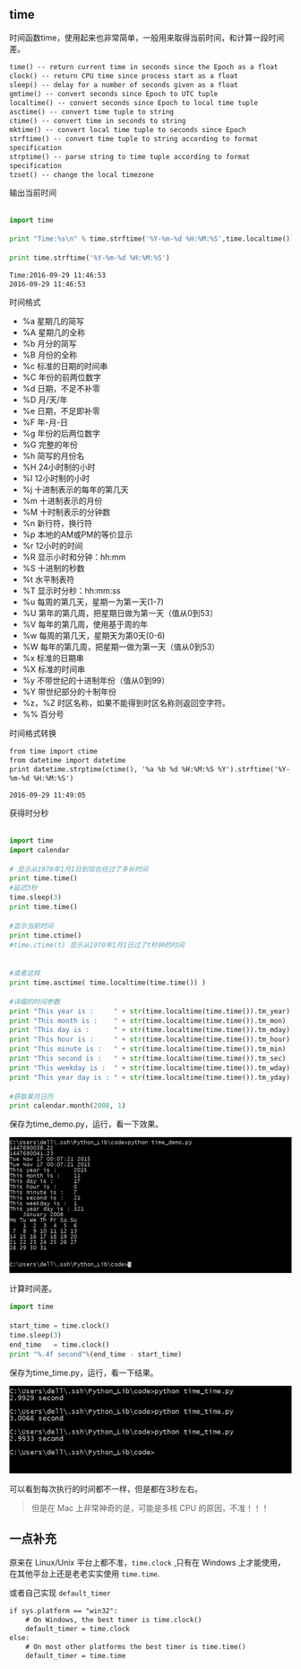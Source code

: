 ## time

时间函数time，使用起来也非常简单，一般用来取得当前时间，和计算一段时间差。

```
time() -- return current time in seconds since the Epoch as a float
clock() -- return CPU time since process start as a float
sleep() -- delay for a number of seconds given as a float
gmtime() -- convert seconds since Epoch to UTC tuple
localtime() -- convert seconds since Epoch to local time tuple
asctime() -- convert time tuple to string
ctime() -- convert time in seconds to string
mktime() -- convert local time tuple to seconds since Epoch
strftime() -- convert time tuple to string according to format specification
strptime() -- parse string to time tuple according to format specification
tzset() -- change the local timezone
```

输出当前时间

```python

import time

print "Time:%s\n" % time.strftime('%Y-%m-%d %H:%M:%S',time.localtime())

print time.strftime('%Y-%m-%d %H:%M:%S')

```

```
Time:2016-09-29 11:46:53
2016-09-29 11:46:53
```

时间格式

- %a 星期几的简写
- %A 星期几的全称
- %b 月分的简写
- %B 月份的全称
- %c 标准的日期的时间串
- %C 年份的前两位数字
- %d 日期，不足不补零
- %D 月/天/年
- %e 日期，不足即补零
- %F 年-月-日
- %g 年份的后两位数字
- %G 完整的年份
- %h 简写的月份名
- %H 24小时制的小时
- %I 12小时制的小时
- %j 十进制表示的每年的第几天
- %m 十进制表示的月份
- %M 十时制表示的分钟数
- %n 新行符，换行符
- %p 本地的AM或PM的等价显示
- %r 12小时的时间
- %R 显示小时和分钟：hh:mm
- %S 十进制的秒数
- %t 水平制表符
- %T 显示时分秒：hh:mm:ss
- %u 每周的第几天，星期一为第一天(1-7)
- %U 第年的第几周，把星期日做为第一天（值从0到53）
- %V 每年的第几周，使用基于周的年
- %w 每周的第几天，星期天为第0天(0-6)
- %W 每年的第几周，把星期一做为第一天（值从0到53）
- %x 标准的日期串
- %X 标准的时间串
- %y 不带世纪的十进制年份（值从0到99）
- %Y 带世纪部分的十制年份
- %z，%Z 时区名称，如果不能得到时区名称则返回空字符。
- %% 百分号

时间格式转换

```
from time import ctime
from datetime import datetime
print datetime.strptime(ctime(), '%a %b %d %H:%M:%S %Y').strftime('%Y-%m-%d %H:%M:%S')
```

```
2016-09-29 11:49:05
```

获得时分秒

```python

import time
import calendar

# 显示从1970年1月1日到现在经过了多长时间
print time.time()
#延迟3秒
time.sleep(3)
print time.time()

#显示当前时间
print time.ctime()
#time.ctime(t) 显示从1970年1月1日过了t秒钟的时间


#或者这样
print time.asctime( time.localtime(time.time()) )

#详细的时间参数
print "This year is :     " + str(time.localtime(time.time()).tm_year)
print "This month is :    " + str(time.localtime(time.time()).tm_mon)
print "This day is :      " + str(time.localtime(time.time()).tm_mday)
print "This hour is :     " + str(time.localtime(time.time()).tm_hour)
print "This minute is :   " + str(time.localtime(time.time()).tm_min)
print "This second is :   " + str(time.localtime(time.time()).tm_sec)
print "This weekday is :  " + str(time.localtime(time.time()).tm_wday)
print "This year day is : " + str(time.localtime(time.time()).tm_yday)

#获取某月日历
print calendar.month(2008, 1)
```

保存为time_demo.py，运行，看一下效果。

![time_demo.jpg](images/time_demo.jpg)

计算时间差。

```python
import time

start_time = time.clock()
time.sleep(3)
end_time   = time.clock()
print "%.4f second"%(end_time - start_time)
```

保存为time_time.py，运行，看一下结果。

![time_time.jpg](images/time_time.jpg)

可以看到每次执行的时间都不一样，但是都在3秒左右。

> 但是在 Mac 上非常神奇的是，可能是多核 CPU 的原因，不准！！！

## 一点补充

原来在 Linux/Unix 平台上都不准，`time.clock` ,只有在 Windows 上才能使用，在其他平台上还是老老实实使用 `time.time`.

或者自己实现 `default_timer`

```
if sys.platform == "win32":
    # On Windows, the best timer is time.clock()
    default_timer = time.clock
else:
    # On most other platforms the best timer is time.time()
    default_timer = time.time
```
